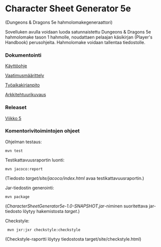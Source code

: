 # Character Sheet Generator 5e
(Dungeons & Dragons 5e hahmolomakegeneraattori)

Sovelluken avulla voidaan luoda satunnaistettu Dungeons & Dragons 5e hahmolomake tason 1 hahmolle, noudattaen pelaajan käsikirjan (Player's Handbook) perusohjeita. Hahmolomake voidaan tallentaa tiedostolle.

### Dokumentointi
[Käyttöohje](https://github.com/anninmal/ot-harjoitustyo/blob/master/dokumentaatio/kayttoohje.md)

[Vaatimusmäärittely](https://github.com/anninmal/ot-harjoitustyo/blob/master/dokumentaatio/vaatimusmaarittely.md)

[Työaikakirjanpito](https://github.com/anninmal/ot-harjoitustyo/blob/master/dokumentaatio/tyoaikakirjanpito.md)

[Arkkitehtuurikuvaus](https://github.com/anninmal/ot-harjoitustyo/blob/master/dokumentaatio/arkkitehtuuri.md)

### Releaset

[Viikko 5](https://github.com/anninmal/ot-harjoitustyo/releases/tag/viikko5)

### Komentorivitoimintojen ohjeet

Ohjelman testaus:
```
mvn test
```


Testikattavuusraportin luonti:
```
mvn jacoco:report
```
(Tiedosto _target/site/jacoco/index.html_ avaa testikattavuusraportin.)


Jar-tiedostin generointi:
```
mvn package
```
(_CharacterSheetGenerator5e-1.0-SNAPSHOT.jar_-niminen suoritettava jar-tiedosto löytyy hakemistosta _target_.)


Checkstyle:
```
 mvn jxr:jxr checkstyle:checkstyle
```
(Checkstyle-raportti löytyy tiedostosta target/site/checkstyle.html)
